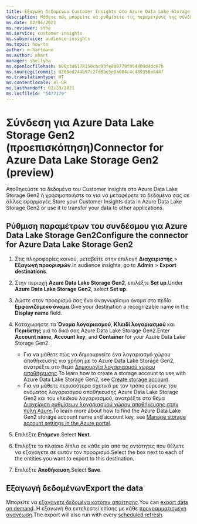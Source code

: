 ```yaml
---
title: Εξαγωγή δεδομένων Customer Insights στο Azure Data Lake Storage Gen2
description: Μάθετε πώς μπορείτε να ρυθμίσετε τις παραμέτρους της σύνδεσης στο Azure Data Lake Storage Gen2.
ms.date: 02/04/2021
ms.reviewer: sthe
ms.service: customer-insights
ms.subservice: audience-insights
ms.topic: how-to
author: m-hartmann
ms.author: mhart
manager: shellyha
ms.openlocfilehash: b00c3d6178150cbc93fe800779f094809d4dc67b
ms.sourcegitcommit: 0260ed244b97c2fd0be5e9a084c4c489358e8d4f
ms.translationtype: HT
ms.contentlocale: el-GR
ms.lasthandoff: 02/18/2021
ms.locfileid: "5477179"
---
```

# <a name="connector-for-azure-data-lake-storage-gen2-preview"></a><span data-ttu-id="bf451-103">Σύνδεση για Azure Data Lake Storage Gen2 (προεπισκόπηση)</span><span class="sxs-lookup"><span data-stu-id="bf451-103">Connector for Azure Data Lake Storage Gen2 (preview)</span></span>

<span data-ttu-id="bf451-104">Αποθηκεύστε τα δεδομένα του Customer Insights στο Azure Data Lake Storage Gen2 ή χρησιμοποιήστε τα για να μεταφέρετε τα δεδομένα σας σε άλλες εφαρμογές.</span><span class="sxs-lookup"><span data-stu-id="bf451-104">Store your Customer Insights data in Azure Data Lake Storage Gen2 or use it to transfer your data to other applications.</span></span>

## <a name="configure-the-connector-for-azure-data-lake-storage-gen2"></a><span data-ttu-id="bf451-105">Ρύθμιση παραμέτρων του συνδέσμου για Azure Data Lake Storage Gen2</span><span class="sxs-lookup"><span data-stu-id="bf451-105">Configure the connector for Azure Data Lake Storage Gen2</span></span>

1. <span data-ttu-id="bf451-106">Στις πληροφορίες κοινού, μεταβείτε στην επιλογή **Διαχειριστής** > **Εξαγωγή προορισμών**.</span><span class="sxs-lookup"><span data-stu-id="bf451-106">In audience insights, go to **Admin** > **Export destinations**.</span></span>

1. <span data-ttu-id="bf451-107">Στην περιοχή **Azure Data Lake Storage Gen2**, επιλέξτε **Set up**.</span><span class="sxs-lookup"><span data-stu-id="bf451-107">Under **Azure Data Lake Storage Gen2**, select **Set up**.</span></span>

1. <span data-ttu-id="bf451-108">Δώστε στον προορισμό σας ένα αναγνωρίσιμο όνομα στο πεδίο **Εμφανιζόμενο όνομα**.</span><span class="sxs-lookup"><span data-stu-id="bf451-108">Give your destination a recognizable name in the **Display name** field.</span></span>

1. <span data-ttu-id="bf451-109">Καταχωρήστε τα **Όνομα λογαριασμού**, **Κλειδί λογαριασμού** και **Περιέκτης** για το δικό σας Azure Data Lake Storage Gen2.</span><span class="sxs-lookup"><span data-stu-id="bf451-109">Enter **Account name**, **Account key**, and **Container** for your Azure Data Lake Storage Gen2.</span></span>
    - <span data-ttu-id="bf451-110">Για να μάθετε πώς να δημιουργείτε ένα λογαριασμό χώρου αποθήκευσης για χρήση με το Azure Data Lake Storage Gen2, ανατρέξτε στο θέμα [Δημιουργία λογαριασμού χώρου αποθήκευσης](https://docs.microsoft.com/azure/storage/blobs/create-data-lake-storage-account).</span><span class="sxs-lookup"><span data-stu-id="bf451-110">To learn how to create a storage account to use with Azure Data Lake Storage Gen2, see [Create storage account](https://docs.microsoft.com/azure/storage/blobs/create-data-lake-storage-account).</span></span> 
    - <span data-ttu-id="bf451-111">Για να μάθετε περισσότερα σχετικά με τον τρόπο εύρεσης του ονόματος λογαριασμού αποθήκευσης Azure Data Lake Storage Gen2 και του κλειδιού λογαριασμού, ανατρέξτε στο θέμα [Διαχείριση ρυθμίσεων λογαριασμού χώρου αποθήκευσης στην πύλη Azure](https://docs.microsoft.com/azure/storage/common/storage-account-manage).</span><span class="sxs-lookup"><span data-stu-id="bf451-111">To learn more about how to find the Azure Data Lake Gen2 storage account name and account key, see [Manage storage account settings in the Azure portal](https://docs.microsoft.com/azure/storage/common/storage-account-manage).</span></span>

1. <span data-ttu-id="bf451-112">Επιλέξτε **Επόμενο**.</span><span class="sxs-lookup"><span data-stu-id="bf451-112">Select **Next**.</span></span>

1. <span data-ttu-id="bf451-113">Επιλέξτε το πλαίσιο δίπλα σε κάθε μία από τις οντότητες που θέλετε να εξαγάγετε σε αυτόν τον προορισμό.</span><span class="sxs-lookup"><span data-stu-id="bf451-113">Select the box next to each of the entities you want to export to this destination.</span></span>

1. <span data-ttu-id="bf451-114">Επιλέξτε **Αποθήκευση**.</span><span class="sxs-lookup"><span data-stu-id="bf451-114">Select **Save**.</span></span>

## <a name="export-the-data"></a><span data-ttu-id="bf451-115">Εξαγωγή δεδομένων</span><span class="sxs-lookup"><span data-stu-id="bf451-115">Export the data</span></span>

<span data-ttu-id="bf451-116">Μπορείτε να [εξαγάγετε δεδομένα κατόπιν απαίτησης](export-destinations.md#export-data-on-demand).</span><span class="sxs-lookup"><span data-stu-id="bf451-116">You can [export data on demand](export-destinations.md#export-data-on-demand).</span></span> <span data-ttu-id="bf451-117">Η εξαγωγή θα εκτελεστεί επίσης με κάθε [προγραμματισμένη ανανέωση](system.md#schedule-tab).</span><span class="sxs-lookup"><span data-stu-id="bf451-117">The export will also run with every [scheduled refresh](system.md#schedule-tab).</span></span>
